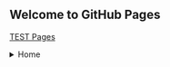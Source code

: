 ## Welcome to GitHub Pages
[TEST Pages](https://kamisaer.github.io/helloword/Test/)

<details><summary>Home</summary>
<p>

## 1.[xxx 介绍](https://kamisaer.github.io/helloword/Test/)



</p>
</details>
